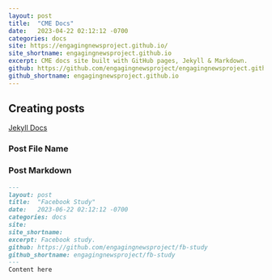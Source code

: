 ```yaml
---
layout: post
title:  "CME Docs"
date:   2023-04-22 02:12:12 -0700
categories: docs
site: https://engagingnewsproject.github.io/
site_shortname: engagingnewsproject.github.io
excerpt: CME docs site built with GitHub pages, Jekyll & Markdown.
github: https://github.com/engagingnewsproject/engagingnewsproject.github.io
github_shortname: engagingnewsproject.github.io
---
```


## Creating posts
[Jekyll Docs](https://jekyllrb.com/docs/posts/)

### Post File Name

### Post Markdown

```markdown
---
layout: post
title:  "Facebook Study"
date:   2023-06-22 02:12:12 -0700
categories: docs
site: 
site_shortname: 
excerpt: Facebook study.
github: https://github.com/engagingnewsproject/fb-study
github_shortname: engagingnewsproject/fb-study
---
Content here
```
